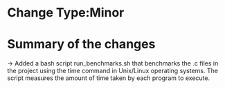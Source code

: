 # Change Type:Minor

# Summary of the changes

->  Added a bash script run_benchmarks.sh that benchmarks the .c files in the project using the time 
    command in Unix/Linux operating systems. The script measures the amount of time taken by each program to execute.